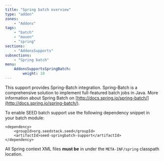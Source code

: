 ```yaml
---
title: "Spring batch overview"
type: "addon"
zones:
    - "Addons"
tags:
    - "batch"
    - "maven"
    - "spring"
sections:
    - "AddonsSupports"
subsections:
    - "Spring batch"
menu:
    AddonsSupportsSpringBatch:
        weight: 10
---
```


This support provides Spring-Batch integration. Spring-Batch is a comprehensive solution to implement full-featured
batch jobs in Java. More information about Spring Batch on [http://docs.spring.io/spring-batch/](http://docs.spring.io/spring-batch/).

To enable SEED batch support use the following dependency snippet in your batch module:

    <dependency>
        <groupId>org.seedstack.seed</groupId>
        <artifactId>seed-springbatch-support</artifactId>
    </dependency>

All Spring context XML files **must be** in under the `META-INF/spring` classpath location.


